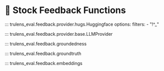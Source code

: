 # 📖 Stock Feedback Functions

::: trulens_eval.feedback.provider.hugs.Huggingface
    options:
        filters:
            - "!^_"

::: trulens_eval.feedback.provider.base.LLMProvider

::: trulens_eval.feedback.groundedness

::: trulens_eval.feedback.groundtruth

::: trulens_eval.feedback.embeddings
